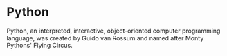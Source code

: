 # Python

Python, an interpreted, interactive, object-oriented computer programming language, was created by Guido van Rossum and named after Monty Pythons' Flying Circus.